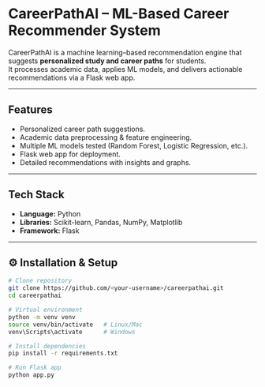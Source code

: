 
# CareerPathAI – ML-Based Career Recommender System

CareerPathAI is a machine learning–based recommendation engine that suggests **personalized study and career paths** for students.  
It processes academic data, applies ML models, and delivers actionable recommendations via a Flask web app.

---

##  Features
- Personalized career path suggestions.
- Academic data preprocessing & feature engineering.
- Multiple ML models tested (Random Forest, Logistic Regression, etc.).
- Flask web app for deployment.
- Detailed recommendations with insights and graphs.

---

##  Tech Stack
- **Language:** Python  
- **Libraries:** Scikit-learn, Pandas, NumPy, Matplotlib  
- **Framework:** Flask  

---

## ⚙️ Installation & Setup

```bash
# Clone repository
git clone https://github.com/<your-username>/careerpathai.git
cd careerpathai

# Virtual environment
python -m venv venv
source venv/bin/activate   # Linux/Mac
venv\Scripts\activate      # Windows

# Install dependencies
pip install -r requirements.txt

# Run Flask app
python app.py

